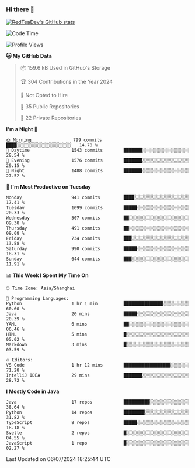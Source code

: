 ### Hi there 👋

<!--
**RedTeaDev/RedTeaDev** is a ✨ _special_ ✨ repository because its `README.md` (this file) appears on your GitHub profile.

Here are some ideas to get you started:

- 🔭 I’m currently working on ...
- 🌱 I’m currently learning ...
- 👯 I’m looking to collaborate on ...
- 🤔 I’m looking for help with ...
- 💬 Ask me about ...
- 📫 How to reach me: ...
- 😄 Pronouns: ...
- ⚡ Fun fact: ...
-->

<!--
[![wakatime](https://wakatime.com/badge/user/6b101ed0-04c0-4490-9283-eb61f2efff96.svg)](https://wakatime.com/@6b101ed0-04c0-4490-9283-eb61f2efff96)
!-->

[![RedTeaDev's GitHub stats](https://github-readme-stats.vercel.app/api?username=RedTeaDev)](https://github.com/anuraghazra/github-readme-stats)
<!--
[![willianrod's wakatime stats](https://github-readme-stats.vercel.app/api/wakatime?username=RedTeaDev)](https://github.com/anuraghazra/github-readme-stats)
!-->
<!--START_SECTION:waka-->
![Code Time](http://img.shields.io/badge/Code%20Time-2%2C341%20hrs%2022%20mins-blue)

![Profile Views](http://img.shields.io/badge/Profile%20Views-0-blue)

**🐱 My GitHub Data** 

> 📦 159.6 kB Used in GitHub's Storage 
 > 
> 🏆 304 Contributions in the Year 2024
 > 
> 🚫 Not Opted to Hire
 > 
> 📜 35 Public Repositories 
 > 
> 🔑 22 Private Repositories 
 > 
**I'm a Night 🦉** 

```text
🌞 Morning                799 commits         ████░░░░░░░░░░░░░░░░░░░░░   14.78 % 
🌆 Daytime                1543 commits        ███████░░░░░░░░░░░░░░░░░░   28.54 % 
🌃 Evening                1576 commits        ███████░░░░░░░░░░░░░░░░░░   29.15 % 
🌙 Night                  1488 commits        ███████░░░░░░░░░░░░░░░░░░   27.52 % 
```
📅 **I'm Most Productive on Tuesday** 

```text
Monday                   941 commits         ████░░░░░░░░░░░░░░░░░░░░░   17.41 % 
Tuesday                  1099 commits        █████░░░░░░░░░░░░░░░░░░░░   20.33 % 
Wednesday                507 commits         ██░░░░░░░░░░░░░░░░░░░░░░░   09.38 % 
Thursday                 491 commits         ██░░░░░░░░░░░░░░░░░░░░░░░   09.08 % 
Friday                   734 commits         ███░░░░░░░░░░░░░░░░░░░░░░   13.58 % 
Saturday                 990 commits         █████░░░░░░░░░░░░░░░░░░░░   18.31 % 
Sunday                   644 commits         ███░░░░░░░░░░░░░░░░░░░░░░   11.91 % 
```


📊 **This Week I Spent My Time On** 

```text
🕑︎ Time Zone: Asia/Shanghai

💬 Programming Languages: 
Python                   1 hr 1 min          ███████████████░░░░░░░░░░   60.60 % 
Java                     20 mins             █████░░░░░░░░░░░░░░░░░░░░   20.39 % 
YAML                     6 mins              ██░░░░░░░░░░░░░░░░░░░░░░░   06.46 % 
HTML                     5 mins              █░░░░░░░░░░░░░░░░░░░░░░░░   05.02 % 
Markdown                 3 mins              █░░░░░░░░░░░░░░░░░░░░░░░░   03.59 % 

🔥 Editors: 
VS Code                  1 hr 12 mins        ██████████████████░░░░░░░   71.28 % 
IntelliJ IDEA            29 mins             ███████░░░░░░░░░░░░░░░░░░   28.72 % 
```

**I Mostly Code in Java** 

```text
Java                     17 repos            ██████████░░░░░░░░░░░░░░░   38.64 % 
Python                   14 repos            ████████░░░░░░░░░░░░░░░░░   31.82 % 
TypeScript               8 repos             █████░░░░░░░░░░░░░░░░░░░░   18.18 % 
Svelte                   2 repos             █░░░░░░░░░░░░░░░░░░░░░░░░   04.55 % 
JavaScript               1 repo              █░░░░░░░░░░░░░░░░░░░░░░░░   02.27 % 
```




 Last Updated on 06/07/2024 18:25:44 UTC
<!--END_SECTION:waka-->


